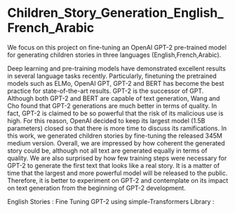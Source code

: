 # Children_Story_Generation_English_French_Arabic
We focus on this project on fine-tuning an OpenAI GPT-2 pre-trained model for generating children stories in three languages (English,French,Arabic). 

Deep learning and pre-training models have demonstrated excellent results in several language tasks recently. Particularly, finetuning the pretrained models such as ELMo, OpenAI GPT, GPT-2 and BERT has become the best practice for state-of-the-art results. GPT-2 is the successor of GPT. Although both GPT-2 and BERT are capable of text generation, Wang and Cho found that GPT-2 generations are much better in terms of quality. In fact, GPT-2 is claimed to be so powerful that the risk of its malicious use is high. For this reason, OpenAI decided to keep its largest model (1.5B parameters) closed so that there is more time to discuss its ramifications.
In this work, we generated children stories by fine-tuning the released 345M medium version. Overall, we are impressed by how coherent the generated story could be, although not all text are generated equally in terms of quality. We are also surprised by how few training steps were necessary for GPT-2 to generate the first text that looks like a real story. It is a matter of time that the largest and more powerful model will be released to the public. Therefore, it is better to experiment on GPT-2 and contemplate on its impact on text generation from the beginning of GPT-2 development.

English Stories : 
Fine Tuning GPT-2 using simple-Transformers Library : 


